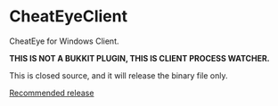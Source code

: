 # CheatEyeClient
CheatEye for Windows Client.

**THIS IS NOT A BUKKIT PLUGIN, THIS IS CLIENT PROCESS WATCHER.**

This is closed source, and it will release the binary file only.

[Recommended release](https://github.com/rht0910/CheatEyeClient/releases/tags/v0.0.1)
